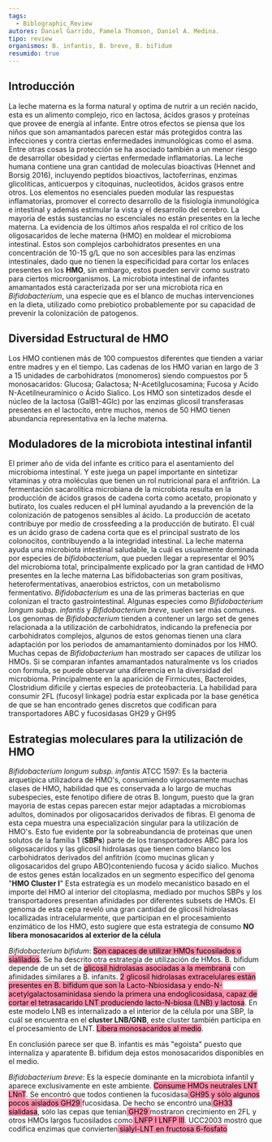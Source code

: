 ```yaml
---
tags:
  - Biblographic_Review
autores: Daniel Garrido, Pamela Thomson, Daniel A. Medina.
tipo: review
organismos: B. infantis, B. breve, B. bifidum
resumido: true
---
```

## Introducción
La leche materna es la forma natural y optima de nutrir a un recién nacido, esta es un alimento complejo, rico en lactosa, ácidos grasos y proteínas que provee de energía al infante. Entre otros efectos se piensa que los niños que son amamantados parecen estar más protegidos contra las infecciones y contra ciertas enfermedades inmunológicas como el asma. 
Entre otras cosas la protección se ha asociado también a un menor riesgo de desarrollar obesidad y ciertas enfermedade inflamatorias.
La leche humana contiene una gran cantidad de moleculas bioactivas (Hennet and Borsig 2016), incluyendo peptidos bioactivos, lactoferrinas, enzimas glicoliticas, anticuerpos y citoquinas, nucleotidos, ácidos grasos entre otros.
Los elementos no esenciales pueden modular las respuestas inflamatorias, promover el correcto desarrollo de la fisiología inmunológica e intestinal y además estimular la vista y el desarrollo del cerebro. La mayoria de estás sustancias no escenciales no están presentes en la leche materna.
La evidencia de los últimos años respalda el rol crítico de los oligosacaridos de leche materna (HMO) en moldear el microbioma intestinal. Estos son complejos carbohidratos presentes en una concentración de 10-15 g/L que no son accesibles para las enzimas intestinales, dado que no tienen la especificidad para cortar los enlaces presentes en los **HMO**, sin embargo, estos pueden servir como sustrato para ciertos microorganismos.
La microbiota intestinal de infantes amamantados está caracterizada por ser una microbiota rica en *Bifidobacterium*, una especie que es el blanco de muchas intervenciones en la dieta, utilizado como prebiotico probablemente por su capacidad de prevenir la colonización de patogenos.
## Diversidad Estructural de HMO 
Los HMO contienen más de 100 compuestos diferentes que tienden a variar entre madres y en el tiempo. 
Las cadenas de los HMO varian en largo de 3 a 15 unidades de carbohidratos (monomeros)  siendo compuestos por 5 monosacaridos:
Glucosa; Galactosa; N-Acetilglucosamina; Fucosa y Acido N-Acetilneuramínico o Ácido Sialico. Los HMO son sintetizados desde el núcleo de la lactosa (GalB1-4Glc) por las enzimas glicosil transferasas presentes en el lactocito, entre muchos, menos de 50 HMO tienen abundancia representativa en la leche materna.
## Moduladores de la microbiota intestinal infantil
El primer año de vida del infante es critico para el asentamiento del microbioma intestinal. Y este juega un papel importante en sintetizar vitaminas y otra moléculas que tienen un rol nutricional para el anfitrión. La fermentación sacarolítica microbiana de la microbiota resulta en la producción de ácidos grasos de cadena corta como acetato, propionato y butirato, los cuales reducen el pH luminal ayudando a la prevención de la colonización de patogenos sensibles al ácido. 
La producción de acetato contribuye por medio de crossfeeding a la producción de butirato. El cuál es un ácido graso de cadena corta que es el principal sustrato de los colonocitos, contribuyendo a la integridad intestinal. La leche materna ayuda una microbiota intestinal saludable, la cuál es usualmente dominada por especies de *bifidobacterium*, que pueden llegar a representar el 90% del microbioma total, principalmente explicado por la gran cantidad de HMO presentes en la leche materna
Las bifidobacterias son gram positivas, heterofermentativas, anaerobios estrictos, con un metabolismo fermentativo. *Bifidobacterium* es una de las primeras bacterias en que colonizan el tracto gastrointestinal. Algunas especies como *Bifidobacterium longum subsp. infantis* y *Bifidobacterium breve*, suelen ser más comunes.
Los genomas de *Bifidobacterium* tienden a contener un largo set de genes relacionada a la utilización de carbohidratos, indicando la prefenecia por carbohidratos complejos, algunos de estos genomas tienen una clara adaptación por los periodos de amamantamiento dominados por los HMO. Muchas cepas de *Bifidobacterium* han mostrado ser capaces de utilizar los HMOs.
Si se comparan infantes amamantados naturalmente vs los criados con formula, se puede observar una diferencia en la diversidad del microbioma. Principalmente en la aparición de Firmicutes, Bacteroides, Clostridium dificile y ciertas especies de proteobacteria.
La habilidad para consumir 2FL (fucosyl linkage) podría estar explicada por la base genética de que se han encontrado genes discretos que codifican para transportadores ABC y fucosidasas GH29 y GH95 
## Estrategias moleculares para la utilización de HMO
*Bifidobacterium longum subsp. infantis* ATCC 1597: Es la bacteria arquetípica utilizadora de HMO's, consumiendo vigorosamente muchas clases de HMO, habilidad que es conservada a lo largo de muchas subespecies, este fenotipo difiere de otras B. longum, puesto que la gran mayoria de estas cepas parecen estar mejor adaptadas a microbiomas adultos, dominados por oligosacaridos derivados de fibras.
El genoma de esta cepa muestra una especialización singular para la utilización de HMO's. Esto fue evidente por la sobreabundancia de proteinas que unen solutos de la familia 1 (**SBPs**) parte de los transportadores ABC para los oligosacaridos y las glicosil hidrolasas que tienen como blanco los carbohidratos derivados del anfitrión (como mucinas glican y oligosacaridos del grupo ABO)conteniendo fucosa y ácido sialico. Muchos de estos genes están localizados en un segmento especifico del genoma "**HMO Cluster I**"
Esta estrategía es un modelo mecanistico basado en el importe del HMO al interior del citoplasma, mediado por muchos SBPs y los transportadores presentan afinidades por diferentes subsets de HMOs.
El genoma de esta cepa reveló una gran cantidad de glicosil hidrolasas locallizadas intracelularmente, que participan en el procesamiento enzimático de los HMO, esto sugiere que esta estrategia de consumo **NO libera monosacaridos al exterior de la célula**

*Bifidobacterium bifidum*: <mark style="background: #FF5582A6;">Son capaces de utilizar HMOs fucosilados o sialilados</mark>. Se ha descrito otra estrategía de utilización de HMos.
B. bifidum depende de un set de <mark style="background: #FF5582A6;">glicosil hidrolasas asociadas a la membrana</mark> con afinidades similares a B. infanits. <mark style="background: #FF5582A6;">2 glicosil hidrolasas extracelulares están presentes en B. bifidum que son la Lacto-Nbiosidasa y endo-N-acetylgalactosaminidasa siendo la primera una endoglicosidasa, capaz de cortar el tetrasacarido LNT produciendo lacto-N-biosa (LNB) y lactosa</mark>. En este modelo LNB es internalizado a el interior de la célula por una SBP, la cuál se encuentra en el **cluster LNB/GNB**, este cluster también participa en el procesamiento de LNT.
<mark style="background: #FF5582A6;">Libera monosacaridos al medio</mark>.

En conclusión parece ser que B. infantis es más "egoista" puesto que internaliza y aparatente B. bifidum deja estos monosacaridos disponibles en el medio.

*Bifidobacterium breve*: 
Es la especie dominante en la microbiota infantil y aparece exclusivamente en este ambiente. <mark style="background: #FF5582A6;">Consume HMOs neutrales LNT LNnT</mark>. Se encontró que todos contienen la fucosidasa<mark style="background: #FF5582A6;"> GH95 y sólo algunos pocos aislados GH29 </mark>fucosidasa. De hecho se encontró una<mark style="background: #FF5582A6;"> GH33 sialidasa</mark>, sólo las cepas que tenian<mark style="background: #FF5582A6;"> GH29 </mark>mostraron crecimiento en 2FL y otros HMOs largos fucosilados como<mark style="background: #FF5582A6;"> LNFP I LNFP III</mark>. UCC2003 mostró que codifica enzimas que convierten<mark style="background: #FF5582A6;"> sialyl-LNT en fructosa 6-fosfato</mark>
